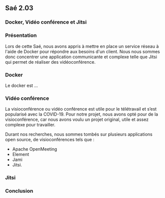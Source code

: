 ## Saé 2.03
### Docker, Vidéo conférence et Jitsi

### Présentation

  Lors de cette Saé, nous avons appris à mettre en place un service réseau à l'aide de Docker pour répondre aux besoins d'un client. Nous nous sommes donc concentrer une application communicante et complexe telle que Jitsi qui permet de réaliser des vidéoconférence. 

### Docker 
  
  Le docker est ... 

### Vidéo conférence
 
La visioconférence ou vidéo conférence est utile pour le télétravail et s’est popularisé avec la COVID-19.  Pour notre projet, nous avons opté pour de la visioconférence, car nous avons voulu un projet original, utile et assez complexe pour travailler.

Durant nos recherches, nous sommes tombés sur plusieurs applications open source, de visioconférences tels que :
-	Apache OpenMeeting
-	Element 
-	Jami
-	Jitsi.


### Jitsi


### **Conclusion**
